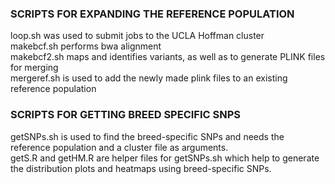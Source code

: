 
### SCRIPTS FOR EXPANDING THE REFERENCE POPULATION <br />
loop.sh was used to submit jobs to the UCLA Hoffman cluster <br />
makebcf.sh performs bwa alignment <br />
makebcf2.sh maps and identifies variants, as well as to generate PLINK files for merging <br />
mergeref.sh is used to add the newly made plink files to an existing reference population <br />

### SCRIPTS FOR GETTING BREED SPECIFIC SNPS <br />
getSNPs.sh is used to find the breed-specific SNPs and needs the reference population and a cluster file as arguments. <br />
getS.R and getHM.R are helper files for getSNPs.sh which help to generate the distribution plots and heatmaps using breed-specific SNPs. <br />


